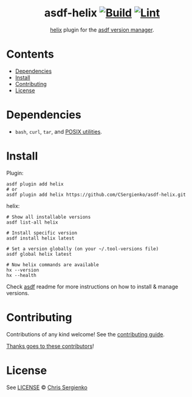 <div align="center">

# asdf-helix [![Build](https://github.com/CSergienko/asdf-helix/actions/workflows/build.yml/badge.svg)](https://github.com/CSergienko/asdf-helix/actions/workflows/build.yml) [![Lint](https://github.com/CSergienko/asdf-helix/actions/workflows/lint.yml/badge.svg)](https://github.com/CSergienko/asdf-helix/actions/workflows/lint.yml)

[helix](https://helix-editor.com/) plugin for the [asdf version manager](https://asdf-vm.com).

</div>

# Contents

- [Dependencies](#dependencies)
- [Install](#install)
- [Contributing](#contributing)
- [License](#license)

# Dependencies

- `bash`, `curl`, `tar`, and [POSIX utilities](https://pubs.opengroup.org/onlinepubs/9699919799/idx/utilities.html).

# Install

Plugin:

```shell
asdf plugin add helix
# or
asdf plugin add helix https://github.com/CSergienko/asdf-helix.git
```

helix:

```shell
# Show all installable versions
asdf list-all helix

# Install specific version
asdf install helix latest

# Set a version globally (on your ~/.tool-versions file)
asdf global helix latest

# Now helix commands are available
hx --version
hx --health
```

Check [asdf](https://github.com/asdf-vm/asdf) readme for more instructions on how to
install & manage versions.

# Contributing

Contributions of any kind welcome! See the [contributing guide](contributing.md).

[Thanks goes to these contributors](https://github.com/CSergienko/asdf-helix/graphs/contributors)!

# License

See [LICENSE](LICENSE) © [Chris Sergienko](https://github.com/CSergienko/)
